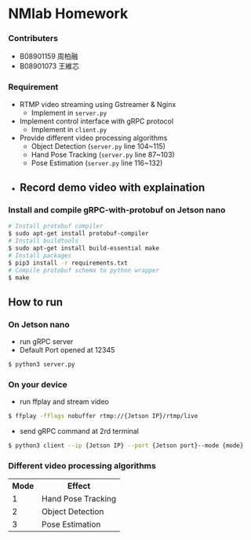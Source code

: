 # NMlab Homework
### Contributers
- B08901159 周柏融
- B08901073 王維芯
### Requirement
- RTMP video streaming using Gstreamer & Nginx
    - Implement in `server.py`
- Implement control interface with gRPC protocol
    - Implement in `client.py`
- Provide different video processing algorithms
    - Object Detection (`server.py` line 104~115)
    - Hand Pose Tracking (`server.py` line 87~103)
    - Pose Estimation (`server.py` line 116~132)
- Record demo video with explaination
    - 
 
### Install and compile gRPC-with-protobuf on Jetson nano
```bash
# Install protobuf compiler
$ sudo apt-get install protobuf-compiler
# Install buildtools
$ sudo apt-get install build-essential make
# Install packages
$ pip3 install -r requirements.txt
# Compile protobuf schema to python wrapper
$ make
```
## How to run

### On Jetson nano
- run gRPC server
- Default Port opened at 12345
```bash
$ python3 server.py
```
### On your device
- run ffplay and stream video
```bash
$ ffplay -fflags nobuffer rtmp://{Jetson IP}/rtmp/live
```
- send gRPC command at 2rd terminal
```bash
$ python3 client --ip {Jetson IP} --port {Jetson port}--mode {mode}
```
### Different video processing algorithms
<table>
  <tr>
    <th>Mode</th>
    <th>Effect</th>
  </tr>
  <tr>
    <td>1</td>
    <td>Hand Pose Tracking</td>
  </tr>
  <tr>
    <td>2</td>
    <td>Object Detection</td>
  </tr>
  <tr>
    <td>3</td>
    <td>Pose Estimation</td>
  </tr>
</table>
